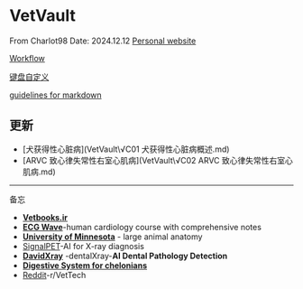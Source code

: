 # VetVault
From Charlot98
Date: 2024.12.12
[Personal website](https://charlot98.github.io/)

[Workflow](Workflow.md)

[键盘自定义](键盘自定义.md)

[guidelines for markdown](Guidelines%20for%20markdown.md)

## 更新
- [犬获得性心脏病](VetVault\√C01 犬获得性心脏病概述.md)
- [ARVC 致心律失常性右室心肌病](VetVault\√C02 ARVC 致心律失常性右室心肌病.md)

---
备忘
- **[Vetbooks.ir](http://Vetbooks.ir)**
- **[ECG Wave](https://ecgwaves.com/)**-human cardiology course with comprehensive notes
- **[University of Minnesota](https://pressbooks.umn.edu/largeanimalanatomy/chapter/thorax/)** - large animal anatomy
- [SignalPET](https://www.signalpet.com/products/signalray/)-AI for X-ray diagnosis
- **[DavidXray](https://davidxray.com/dental-x-ray-positioning-guide-canine-incisors-101-103/#)** -dentalXray-**AI Dental Pathology Detection**
- [**Digestive System for chelonians**](https://campus.murraystate.edu/faculty/tderting/anatomyatlas/digestiv.htm)
- [Reddit](https://www.reddit.com/r/VetTech/)-r/VetTech

